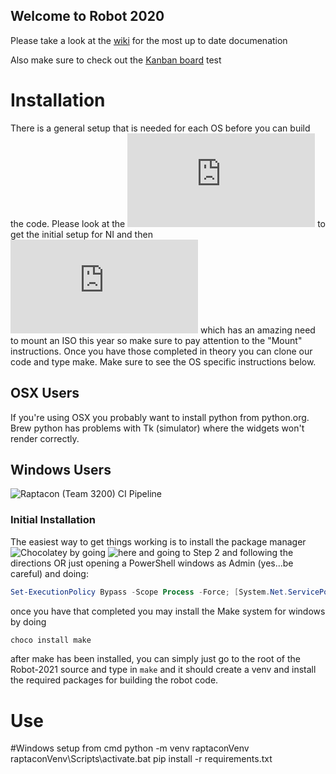 
## Welcome to Robot 2020

Please take a look at the [wiki](https://github.com/Raptacon/Robot-2020/wiki) for the most up to date documenation

Also make sure to check out the [Kanban board](https://github.com/Raptacon/Robot-2020/projects/1)
test

# Installation
There is a general setup that is needed for each OS before you can build the code. Please look at the ![FRC Zero to Robot](https://docs.wpilib.org/en/stable/docs/zero-to-robot/step-2/frc-game-tools.html) to get the initial setup for NI and then ![WPILib](https://docs.wpilib.org/en/stable/docs/zero-to-robot/step-2/wpilib-setup.html) which has an amazing need to mount an ISO this year so make sure to pay attention to the "Mount" instructions. Once you have those completed in theory you can clone our code and type make. Make sure to see the OS specific instructions below.

## OSX Users
If you're using OSX you probably want to install python from python.org. Brew python has problems with Tk (simulator) where the widgets won't render correctly.

## Windows Users
![Raptacon (Team 3200) CI Pipeline](https://github.com/Raptacon/Robot-2020/workflows/Raptacon%20(Team%203200)%20CI%20Pipeline/badge.svg)

### Initial Installation
The easiest way to get things working is to install the package manager ![Chocolatey](https://chocolatey.org/) by going ![here](https://chocolatey.org/install) and going to Step 2 and following the directions OR just opening a PowerShell windows as Admin (yes...be careful) and doing:
```powershell
Set-ExecutionPolicy Bypass -Scope Process -Force; [System.Net.ServicePointManager]::SecurityProtocol = [System.Net.ServicePointManager]::SecurityProtocol -bor 3072; iex ((New-Object System.Net.WebClient).DownloadString('https://chocolatey.org/install.ps1'))
```
once you have that completed you may install the Make system for windows by doing
```powershell
choco install make
```
after make has been installed, you can simply just go to the root of the Robot-2021 source and type in ```make``` and it should create a venv and install the required packages for building the robot code.
# Use
#Windows setup from cmd
python -m venv raptaconVenv
raptaconVenv\Scripts\activate.bat
pip install -r requirements.txt


